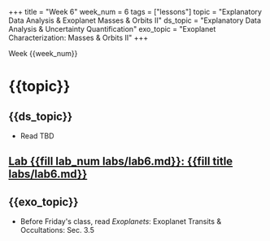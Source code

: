 +++
title = "Week 6"
week_num = 6
tags = ["lessons"]
topic = "Explanatory Data Analysis & Exoplanet Masses & Orbits II"
ds_topic = "Explanatory Data Analysis & Uncertainty Quantification"
exo_topic =  "Exoplanet Characterization: Masses & Orbits II"
+++

Week {{week_num}}
# {{topic}}

## {{ds_topic}}
- Read TBD

## [Lab {{fill lab_num labs/lab6.md}}: {{fill title labs/lab6.md}}](../../labs/lab6/)

## {{exo_topic}}
- Before Friday's class, read *Exoplanets*: Exoplanet Transits & Occultations:   Sec. 3.5
